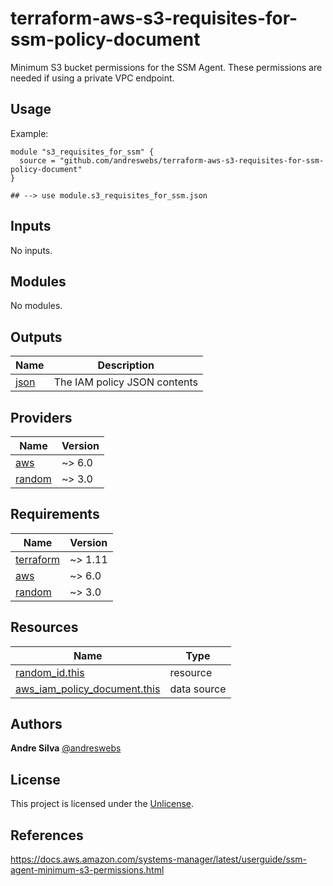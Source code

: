 # terraform-aws-s3-requisites-for-ssm-policy-document

Minimum S3 bucket permissions for the SSM Agent. These permissions are needed if using a private VPC endpoint.

[//]: # (BEGIN_TF_DOCS)


## Usage

Example:

```hcl
module "s3_requisites_for_ssm" {
  source = "github.com/andreswebs/terraform-aws-s3-requisites-for-ssm-policy-document"
}

## --> use module.s3_requisites_for_ssm.json
```



## Inputs

No inputs.

## Modules

No modules.

## Outputs

| Name | Description |
|------|-------------|
| <a name="output_json"></a> [json](#output\_json) | The IAM policy JSON contents |

## Providers

| Name | Version |
|------|---------|
| <a name="provider_aws"></a> [aws](#provider\_aws) | ~> 6.0 |
| <a name="provider_random"></a> [random](#provider\_random) | ~> 3.0 |

## Requirements

| Name | Version |
|------|---------|
| <a name="requirement_terraform"></a> [terraform](#requirement\_terraform) | ~> 1.11 |
| <a name="requirement_aws"></a> [aws](#requirement\_aws) | ~> 6.0 |
| <a name="requirement_random"></a> [random](#requirement\_random) | ~> 3.0 |

## Resources

| Name | Type |
|------|------|
| [random_id.this](https://registry.terraform.io/providers/hashicorp/random/latest/docs/resources/id) | resource |
| [aws_iam_policy_document.this](https://registry.terraform.io/providers/hashicorp/aws/latest/docs/data-sources/iam_policy_document) | data source |

[//]: # (END_TF_DOCS)

## Authors

**Andre Silva** [@andreswebs](https://github.com/andreswebs)

## License

This project is licensed under the [Unlicense](UNLICENSE).

## References

<https://docs.aws.amazon.com/systems-manager/latest/userguide/ssm-agent-minimum-s3-permissions.html>
